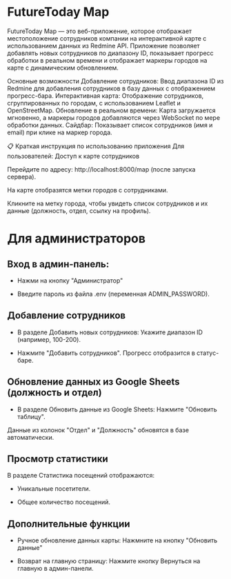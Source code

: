 # FutureToday Map
FutureToday Map — это веб-приложение, которое отображает местоположение сотрудников компании на интерактивной карте с использованием данных из Redmine API. Приложение позволяет добавлять новых сотрудников по диапазону ID, показывает прогресс обработки в реальном времени и отображает маркеры городов на карте с динамическим обновлением.

Основные возможности
Добавление сотрудников: Ввод диапазона ID из Redmine для добавления сотрудников в базу данных с отображением прогресс-бара.
Интерактивная карта: Отображение сотрудников, сгруппированных по городам, с использованием Leaflet и OpenStreetMap.
Обновление в реальном времени: Карта загружается мгновенно, а маркеры городов добавляются через WebSocket по мере обработки данных.
Сайдбар: Показывает список сотрудников (имя и email) при клике на маркер города.


📋 Краткая инструкция по использованию приложения
Для пользователей:
Доступ к карте сотрудников

Перейдите по адресу: http://localhost:8000/map (после запуска сервера).

На карте отобразятся метки городов с сотрудниками.

Кликните на метку города, чтобы увидеть список сотрудников и их данные (должность, отдел, ссылку на профиль).

<h1>Для администраторов</h1>

<h2> Вход в админ-панель: </h2>

- Нажми на кнопку "Администратор"

- Введите пароль из файла .env (переменная ADMIN_PASSWORD).

<h2> Добавление сотрудников </h2>

- В разделе Добавить новых сотрудников: Укажите диапазон ID (например, 100-200).

- Нажмите "Добавить сотрудников". Прогресс отобразится в статус-баре.

<h2> Обновление данных из Google Sheets (должность и отдел)</h2>

- В разделе Обновить данные из Google Sheets: Нажмите "Обновить таблицу".

Данные из колонок "Отдел" и "Должность" обновятся в базе автоматически.

<h2> Просмотр статистики </h2>

В разделе Статистика посещений отображаются:

- Уникальные посетители.

- Общее количество посещений.

<h2> Дополнительные функции </h2>

- Ручное обновление данных карты:
Нажмните на кнопку "Обновить данные"

- Возврат на главную страницу: 
Нажмите кнопку Вернуться на главную в админ-панели.
